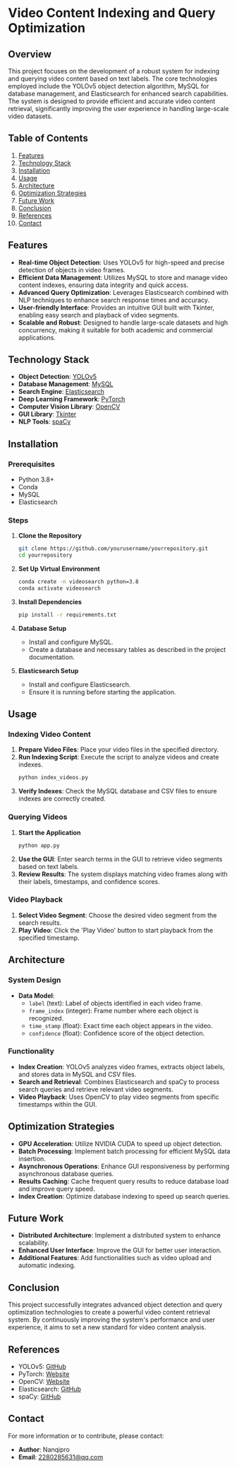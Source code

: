 # Video Content Indexing and Query Optimization

## Overview
This project focuses on the development of a robust system for indexing and querying video content based on text labels. The core technologies employed include the YOLOv5 object detection algorithm, MySQL for database management, and Elasticsearch for enhanced search capabilities. The system is designed to provide efficient and accurate video content retrieval, significantly improving the user experience in handling large-scale video datasets.

## Table of Contents
1. [Features](#features)
2. [Technology Stack](#technology-stack)
3. [Installation](#installation)
4. [Usage](#usage)
5. [Architecture](#architecture)
6. [Optimization Strategies](#optimization-strategies)
7. [Future Work](#future-work)
8. [Conclusion](#conclusion)
9. [References](#references)
10. [Contact](#contact)

## Features
- **Real-time Object Detection**: Uses YOLOv5 for high-speed and precise detection of objects in video frames.
- **Efficient Data Management**: Utilizes MySQL to store and manage video content indexes, ensuring data integrity and quick access.
- **Advanced Query Optimization**: Leverages Elasticsearch combined with NLP techniques to enhance search response times and accuracy.
- **User-friendly Interface**: Provides an intuitive GUI built with Tkinter, enabling easy search and playback of video segments.
- **Scalable and Robust**: Designed to handle large-scale datasets and high concurrency, making it suitable for both academic and commercial applications.

## Technology Stack
- **Object Detection**: [YOLOv5](https://github.com/ultralytics/yolov5)
- **Database Management**: [MySQL](https://www.mysql.com/)
- **Search Engine**: [Elasticsearch](https://www.elastic.co/)
- **Deep Learning Framework**: [PyTorch](https://pytorch.org/)
- **Computer Vision Library**: [OpenCV](https://opencv.org/)
- **GUI Library**: [Tkinter](https://docs.python.org/3/library/tkinter.html)
- **NLP Tools**: [spaCy](https://github.com/explosion/spaCy)

## Installation

### Prerequisites
- Python 3.8+
- Conda
- MySQL
- Elasticsearch

### Steps

1. **Clone the Repository**
   ```bash
   git clone https://github.com/yourusername/yourrepository.git
   cd yourrepository
   ```

2. **Set Up Virtual Environment**
   ```bash
   conda create -n videosearch python=3.8
   conda activate videosearch
   ```

3. **Install Dependencies**
   ```bash
   pip install -r requirements.txt
   ```

4. **Database Setup**
   - Install and configure MySQL.
   - Create a database and necessary tables as described in the project documentation.

5. **Elasticsearch Setup**
   - Install and configure Elasticsearch.
   - Ensure it is running before starting the application.

## Usage

### Indexing Video Content
1. **Prepare Video Files**: Place your video files in the specified directory.
2. **Run Indexing Script**: Execute the script to analyze videos and create indexes.
   ```bash
   python index_videos.py
   ```
3. **Verify Indexes**: Check the MySQL database and CSV files to ensure indexes are correctly created.

### Querying Videos
1. **Start the Application**
   ```bash
   python app.py
   ```
2. **Use the GUI**: Enter search terms in the GUI to retrieve video segments based on text labels.
3. **Review Results**: The system displays matching video frames along with their labels, timestamps, and confidence scores.

### Video Playback
1. **Select Video Segment**: Choose the desired video segment from the search results.
2. **Play Video**: Click the 'Play Video' button to start playback from the specified timestamp.

## Architecture
### System Design
- **Data Model**: 
  - `label` (text): Label of objects identified in each video frame.
  - `frame_index` (integer): Frame number where each object is recognized.
  - `time_stamp` (float): Exact time each object appears in the video.
  - `confidence` (float): Confidence score of the object detection.

### Functionality
- **Index Creation**: YOLOv5 analyzes video frames, extracts object labels, and stores data in MySQL and CSV files.
- **Search and Retrieval**: Combines Elasticsearch and spaCy to process search queries and retrieve relevant video segments.
- **Video Playback**: Uses OpenCV to play video segments from specific timestamps within the GUI.

## Optimization Strategies
- **GPU Acceleration**: Utilize NVIDIA CUDA to speed up object detection.
- **Batch Processing**: Implement batch processing for efficient MySQL data insertion.
- **Asynchronous Operations**: Enhance GUI responsiveness by performing asynchronous database queries.
- **Results Caching**: Cache frequent query results to reduce database load and improve query speed.
- **Index Creation**: Optimize database indexing to speed up search queries.

## Future Work
- **Distributed Architecture**: Implement a distributed system to enhance scalability.
- **Enhanced User Interface**: Improve the GUI for better user interaction.
- **Additional Features**: Add functionalities such as video upload and automatic indexing.

## Conclusion
This project successfully integrates advanced object detection and query optimization technologies to create a powerful video content retrieval system. By continuously improving the system's performance and user experience, it aims to set a new standard for video content analysis.

## References
- YOLOv5: [GitHub](https://github.com/ultralytics/yolov5)
- PyTorch: [Website](https://pytorch.org/)
- OpenCV: [Website](https://opencv.org/)
- Elasticsearch: [GitHub](https://github.com/elastic/elasticsearch)
- spaCy: [GitHub](https://github.com/explosion/spaCy)

## Contact
For more information or to contribute, please contact:
- **Author**: Nanqipro
- **Email**: 2280285631@qq.com


